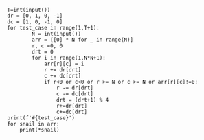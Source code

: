     T=int(input())
    dr = [0, 1, 0, -1]
    dc = [1, 0, -1, 0]
    for test_case in range(1,T+1):
            N = int(input())
            arr = [[0] * N for _ in range(N)]
            r, c =0, 0
            drt = 0
            for i in range(1,N*N+1):
                arr[r][c] = i
                r += dr[drt]
                c += dc[drt]
                if r<0 or c<0 or r >= N or c >= N or arr[r][c]!=0:
                    r -= dr[drt]
                    c -= dc[drt]
                    drt = (drt+1) % 4
                    r+=dr[drt]
                    c+=dc[drt]
    print(f'#{test_case}')
    for snail in arr:
        print(*snail)



